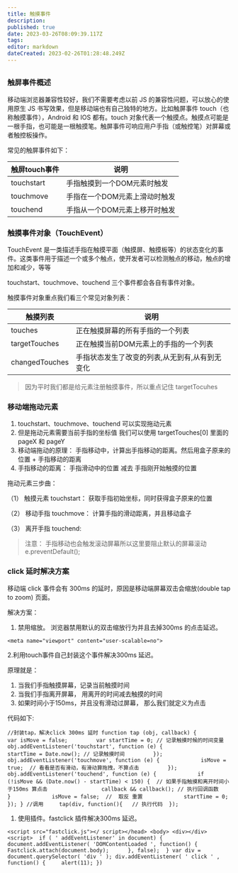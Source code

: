 ```yaml
---
title: 触摸事件
description: 
published: true
date: 2023-03-26T08:09:39.117Z
tags: 
editor: markdown
dateCreated: 2023-02-26T01:28:48.249Z
---
```


## 

### 触屏事件概述

移动端浏览器兼容性较好，我们不需要考虑以前 JS 的兼容性问题，可以放心的使用原生 JS 书写效果，但是移动端也有自己独特的地方。比如触屏事件 touch（也称触摸事件），Android 和 IOS 都有。touch 对象代表一个触摸点。触摸点可能是一根手指，也可能是一根触摸笔。触屏事件可响应用户手指（或触控笔）对屏幕或者触控板操作。

常见的触屏事件如下：

| 触屏touch事件 | 说明                          |
| --------------- | ------------------------------- |
| touchstart    | 手指触摸到一个DOM元素时触发   |
| touchmove     | 手指在一个DOM元素上滑动时触发 |
| touchend      | 手指从一个DOM元素上移开时触发 |

### 触摸事件对象（TouchEvent）

TouchEvent 是一类描述手指在触摸平面（触摸屏、触摸板等）的状态变化的事件。这类事件用于描述一个或多个触点，使开发者可以检测触点的移动，触点的增加和减少，等等

touchstart、touchmove、touchend 三个事件都会各自有事件对象。

触摸事件对象重点我们看三个常见对象列表：

| 触摸列表       | 说明                                           |
| ---------------- | ------------------------------------------------ |
| touches        | 正在触摸屏幕的所有手指的一个列表               |
| targetTouches  | 正在触摸当前DOM元素上的手指的一个列表          |
| changedTouches | 手指状态发生了改变的列表,从无到有,从有到无变化 |

> 因为平时我们都是给元素注册触摸事件，所以重点记住 targetTocuhes

### 移动端拖动元素

1. touchstart、touchmove、touchend 可以实现拖动元素
2. 但是拖动元素需要当前手指的坐标值 我们可以使用 targetTouches[0] 里面的pageX 和 pageY
3. 移动端拖动的原理： 手指移动中，计算出手指移动的距离。然后用盒子原来的位置 + 手指移动的距离
4. 手指移动的距离： 手指滑动中的位置 减去 手指刚开始触摸的位置

拖动元素三步曲：

（1） 触摸元素 touchstart： 获取手指初始坐标，同时获得盒子原来的位置

（2） 移动手指 touchmove： 计算手指的滑动距离，并且移动盒子

（3） 离开手指 touchend:

> 注意： 手指移动也会触发滚动屏幕所以这里要阻止默认的屏幕滚动 e.preventDefault();

### click 延时解决方案

移动端 click 事件会有 300ms 的延时，原因是移动端屏幕双击会缩放(double tap to zoom) 页面。

解决方案：

1. 禁用缩放。 浏览器禁用默认的双击缩放行为并且去掉300ms 的点击延迟。

`<meta name="viewport" content="user-scalable=no">`

2.利用touch事件自己封装这个事件解决300ms 延迟。

原理就是：

1. 当我们手指触摸屏幕，记录当前触摸时间
2. 当我们手指离开屏幕， 用离开的时间减去触摸的时间
3. 如果时间小于150ms，并且没有滑动过屏幕， 那么我们就定义为点击

代码如下:

`//封装tap，解决click 300ms 延时 function tap (obj, callback) {         var isMove = false;         var startTime = 0; // 记录触摸时候的时间变量         obj.addEventListener('touchstart', function (e) {             startTime = Date.now(); // 记录触摸时间         });         obj.addEventListener('touchmove', function (e) {             isMove = true;  // 看看是否有滑动，有滑动算拖拽，不算点击         });         obj.addEventListener('touchend', function (e) {             if (!isMove && (Date.now() - startTime) < 150) {  // 如果手指触摸和离开时间小于150ms 算点击                 callback && callback(); // 执行回调函数             }             isMove = false;  //  取反 重置             startTime = 0;         }); } //调用     tap(div, function(){   // 执行代码  });`

1. 使用插件。fastclick 插件解决300ms 延迟。

`<script src="fastclick.js"></ script></head> <body> <div></div> <script>  if ( ' addEventListener' in document) {      document.addEventListener( 'DOMContentLoaded ', function() {      Fastclick.attach(document.body);      }, false);  } var div = document.querySelector( 'div ' ); div.addEventListener( ' click ' , function() {     alert(11); })`